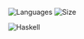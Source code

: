 ![Languages](https://img.shields.io/github/languages/count/szkolakowski/my-coding?color=red&style=for-the-badge)
![Size](https://img.shields.io/github/languages/code-size/szkolakowski/my-coding?color=red&style=for-the-badge)

![Haskell](https://img.shields.io/badge/Haskell-5e5086?style=for-the-badge&logo=haskell&logoColor=white)